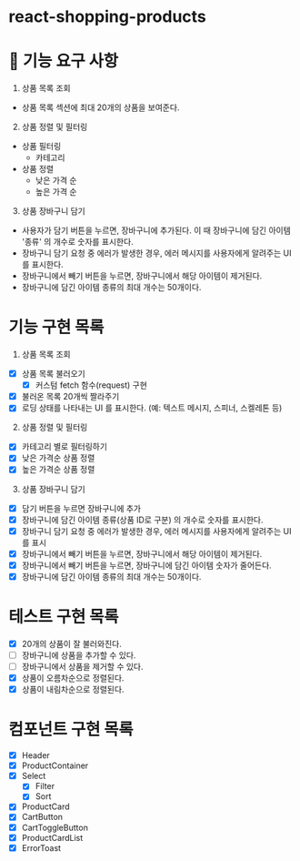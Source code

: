 # react-shopping-products

# 🎯 기능 요구 사항

1. 상품 목록 조회

- 상품 목록 섹션에 최대 20개의 상품을 보여준다.

2. 상품 정렬 및 필터링

- 상품 필터링
  - 카테고리
- 상품 정렬
  - 낮은 가격 순
  - 높은 가격 순

3. 상품 장바구니 담기

- 사용자가 담기 버튼을 누르면, 장바구니에 추가된다. 이 때 장바구니에 담긴 아이템 '종류' 의 개수로 숫자를 표시한다.
- 장바구니 담기 요청 중 에러가 발생한 경우, 에러 메시지를 사용자에게 알려주는 UI를 표시한다.
- 장바구니에서 빼기 버튼을 누르면, 장바구니에서 해당 아이템이 제거된다.
- 장바구니에 담긴 아이템 종류의 최대 개수는 50개이다.

# 기능 구현 목록

1. 상품 목록 조회

- [x] 상품 목록 불러오기
  - [x] 커스텀 fetch 함수(request) 구현
- [x] 불러온 목록 20개씩 짤라주기
- [x] 로딩 상태를 나타내는 UI 를 표시한다. (예: 텍스트 메시지, 스피너, 스켈레톤 등)

2. 상품 정렬 및 필터링

- [x] 카테고리 별로 필터링하기
- [x] 낮은 가격순 상품 정렬
- [x] 높은 가격순 상품 정렬

3. 상품 장바구니 담기

- [x] 담기 버튼을 누르면 장바구니에 추가
- [x] 장바구니에 담긴 아이템 종류(상품 ID로 구분) 의 개수로 숫자를 표시한다.
- [x] 장바구니 담기 요청 중 에러가 발생한 경우, 에러 메시지를 사용자에게 알려주는 UI를 표시
- [x] 장바구니에서 빼기 버튼을 누르면, 장바구니에서 해당 아이템이 제거된다.
- [x] 장바구니에서 빼기 버튼을 누르면, 장바구니에 담긴 아이템 숫자가 줄어든다.
- [x] 장바구니에 담긴 아이템 종류의 최대 개수는 50개이다.

# 테스트 구현 목록

- [x] 20개의 상품이 잘 불러와진다.
- [ ] 장바구니에 상품을 추가할 수 있다.
- [ ] 장바구니에서 상품을 제거할 수 있다.
- [x] 상품이 오름차순으로 정렬된다.
- [x] 상품이 내림차순으로 정렬된다.

# 컴포넌트 구현 목록

- [x] Header
- [x] ProductContainer
- [x] Select
  - [x] Filter
  - [x] Sort
- [x] ProductCard
- [x] CartButton
- [x] CartToggleButton
- [x] ProductCardList
- [x] ErrorToast
